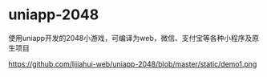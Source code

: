 # uniapp-2048
使用uniapp开发的2048小游戏，可编译为web，微信、支付宝等各种小程序及原生项目

https://github.com/lijiahui-web/uniapp-2048/blob/master/static/demo1.png
